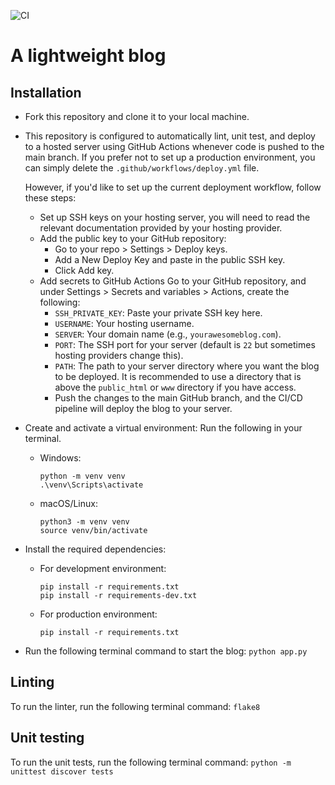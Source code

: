 ![CI](https://github.com/sinnovah/blog/actions/workflows/deploy.yml/badge.svg)

# A lightweight blog

## Installation

- Fork this repository and clone it to your local machine.
- This repository is configured to automatically lint, unit test, and deploy to a hosted server using GitHub Actions whenever code is pushed to the main branch. If you prefer not to set up a production environment, you can simply delete the ```.github/workflows/deploy.yml``` file.

    However, if you'd like to set up the current deployment workflow, follow these steps:
    - Set up SSH keys on your hosting server, you will need to read the relevant documentation provided by your hosting provider.
    - Add the public key to your GitHub repository:
        - Go to your repo > Settings > Deploy keys.
        - Add a New Deploy Key and paste in the public SSH key.
        - Click Add key.
    - Add secrets to GitHub Actions
    Go to your GitHub repository, and under Settings > Secrets and variables > Actions, create the following:
        - ```SSH_PRIVATE_KEY```: Paste your private SSH key here.
        - ```USERNAME```: Your hosting username.
        - ```SERVER```: Your domain name (e.g., ```yourawesomeblog.com```).
        - ```PORT```: The SSH port for your server (default is ```22``` but sometimes hosting providers change this).
        - ```PATH```: The path to your server directory where you want the blog to be deployed. It is recommended to use a directory that is above the ```public_html``` or ```www``` directory if you have access.
        - Push the changes to the main GitHub branch, and the CI/CD pipeline will deploy the blog to your server.
- Create and activate a virtual environment: Run the following in your terminal.
    - Windows:
        ```
        python -m venv venv
        .\venv\Scripts\activate
        ```
    - macOS/Linux:
        ```
        python3 -m venv venv
        source venv/bin/activate
        ```
- Install the required dependencies:
    - For development environment:
        ```
        pip install -r requirements.txt
        pip install -r requirements-dev.txt
        ```
    - For production environment:
        ```
        pip install -r requirements.txt
        ```

- Run the following terminal command to start the blog:
    ```python app.py```

## Linting

To run the linter, run the following terminal command: ```flake8```

## Unit testing

To run the unit tests, run the following terminal command: ```python -m unittest discover tests```